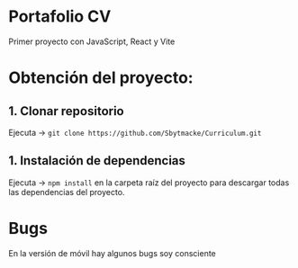 # Portafolio CV

Primer proyecto con JavaScript, React y Vite

# Obtención del proyecto:

## 1. Clonar repositorio

Ejecuta -> `git clone https://github.com/Sbytmacke/Curriculum.git`

## 1. Instalación de dependencias

Ejecuta -> `npm install` en la carpeta raíz del proyecto para descargar todas las dependencias del proyecto.

# Bugs

En la versión de móvil hay algunos bugs soy consciente
